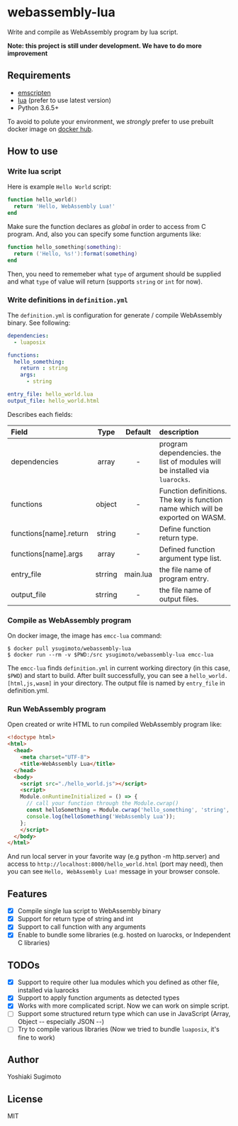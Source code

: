 # webassembly-lua

Write and compile as WebAssembly program by lua script.

**Note: this project is still under development. We have to do more improvement**

## Requirements

- [emscripten](https://github.com/kripken/emscripten)
- [lua](https://www.lua.org/) (prefer to use latest version)
- Python 3.6.5+

To avoid to polute your environment, we *strongly* prefer to use prebuilt docker image on [docker hub](https://hub.docker.com/r/ysugimoto/webassembly-lua/).

## How to use

### Write lua script

Here is example `Hello World` script:

```lua
function hello_world()
  return 'Hello, WebAssembly Lua!'
end
```

Make sure the function declares as *global* in order to access from C program.
And, also you can specify some function arguments like:

```lua
function hello_something(something):
  return ('Hello, %s!'):format(something)
end
```

Then, you need to rememeber what `type` of argument should be supplied and what `type` of value will return (supports `string` or `int` for now).

### Write definitions in `definition.yml`

The `definition.yml` is configuration for generate / compile WebAssembly binary. See following:

```yaml
dependencies:
  - luaposix

functions:
  hello_something:
    return : string
    args:
      - string

entry_file: hello_world.lua
output_file: hello_world.html
```

Describes each fields:

| Field                  | Type    | Default  | description                                                                    |
|:-----------------------|:-------:|:--------:|:-------------------------------------------------------------------------------|
| dependencies           | array   | -        | program dependencies. the list of modules will be installed via `luarocks`.    |
| functions              | object  | -        | Function definitions. The key is function name which will be exported on WASM. |
| functions[name].return | string  | -        | Define function return type.                                                   |
| functions[name].args   | array   | -        | Defined function argument type list.                                           |
| entry_file             | strring | main.lua | the file name of program entry.                                                |
| output_file            | strring | -        | the file name of output files.                                                 |

### Compile as WebAssembly program

On docker image, the image has `emcc-lua` command:

```shell
$ docker pull ysugimoto/webassembly-lua
$ docker run --rm -v $PWD:/src ysugimoto/webassembly-lua emcc-lua
```

The `emcc-lua` finds `definition.yml` in current working directory (in this case, `$PWD`) and start to build.
After built successfully, you can see a `hello_world.[html,js,wasm]` in your directory. The output file is named by `entry_file` in definition.yml.

### Run WebAssembly program

Open created or write HTML to run compiled WebAssembly program like:

```html
<!doctype html>
<html>
  <head>
    <meta charset="UTF-8">
    <title>WebAssembly Lua</title>
  </head>
  <body>
    <script src="./hello_world.js"></script>
    <script>
    Module.onRuntimeInitialized = () => {
      // call your function through the Module.cwrap()
      const helloSomething = Module.cwrap('hello_something', 'string', ['string']);
      console.log(helloSomething('WebAssembly Lua'));
    };
    </script>
  </body>
</html>
```

And run local server in your favorite way (e.g python -m http.server) and access to `http://localhost:8000/hello_world.html` (port may need), then you can see `Hello, WebAssembly Lua!` message in your browser console.

## Features

- [x] Compile single lua script to WebAssembly binary
- [x] Support for return type of string and int
- [x] Support to call function with any arguments
- [x] Enable to bundle some libraries (e.g. hosted on luarocks, or Independent C libraries)

## TODOs

- [x] Support to require other lua modules which you defined as other file, installed via luarocks
- [x] Support to apply function arguments as detected types
- [x] Works with more complicated script. Now we can work on simple script.
- [ ] Support some structured return type which can use in JavaScript (Array, Object -- especially JSON --)
- [ ] Try to compile various libraries (Now we tried to bundle `luaposix`, it's fine to work)

## Author

Yoshiaki Sugimoto

## License


MIT
